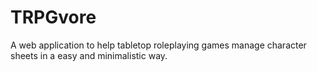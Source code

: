 # TRPGvore

A web application to help tabletop roleplaying games manage character sheets in a easy and minimalistic way. 